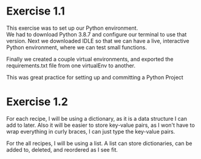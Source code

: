 # Exercise 1.1

This exercise was to set up our Python environment.  
We had to download Python 3.8.7 and configure our terminal to use that version.
Next we downloaded IDLE so that we can have a live, interactive Python environment, where we can test small functions.

Finally we created a couple virtual environments, and exported the requirements.txt file from one virtualEnv to another.

This was great practice for setting up and committing a Python Project

# Exercise 1.2

For each recipe, I will be using a dictionary, as it is a data structure I can add to later. Also it will be easier to store key-value pairs, as I won't have to wrap everything in curly braces, I can just type the key-value pairs.

For the all recipes, I will be using a list. A list can store dictionaries, can be added to, deleted, and reordered as I see fit.
